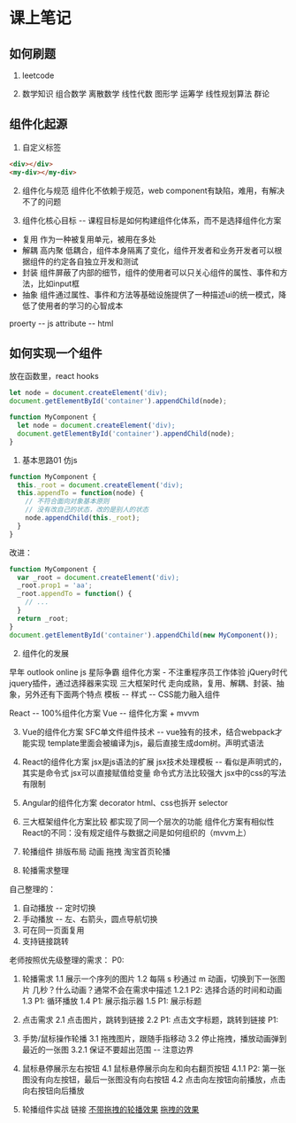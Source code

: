 # 课上笔记

## 如何刷题

1. leetcode

2. 数学知识
  组合数学
  离散数学
  线性代数  图形学
  运筹学 线性规划算法
  群论

## 组件化起源

1. 自定义标签

```html
<div></div>
<my-div></my-div>
```

2. 组件化与规范
组件化不依赖于规范，web component有缺陷，难用，有解决不了的问题

3. 组件化核心目标 -- 课程目标是如何构建组件化体系，而不是选择组件化方案

  - 复用  作为一种被复用单元，被用在多处
  - 解耦  高内聚 低耦合，组件本身隔离了变化，组件开发者和业务开发者可以根据组件的约定各自独立开发和测试
  - 封装  组件屏蔽了内部的细节，组件的使用者可以只关心组件的属性、事件和方法，比如input框
  - 抽象  组件通过属性、事件和方法等基础设施提供了一种描述ui的统一模式，降低了使用者的学习的心智成本

  proerty  -- js
  attribute -- html

## 如何实现一个组件

放在函数里，react hooks
```js
let node = document.createElement('div);
document.getElementById('container').appendChild(node);

function MyComponent {
  let node = document.createElement('div);
  document.getElementById('container').appendChild(node);
}
```

1. 基本思路01
  仿js

```js
function MyComponent {
  this._root = document.createElement('div);
  this.appendTo = function(node) {
    // 不符合面向对象基本原则
    // 没有改自己的状态，改的是别人的状态
    node.appendChild(this._root);
  }
}
```

改进：
```js
function MyComponent {
  var _root = document.createElement('div);
  _root.prop1 = 'aa';
  _root.appendTo = function() {
    // ...
  }
  return _root;
}
document.getElementById('container').appendChild(new MyComponent());
```

2. 组件化的发展

早年
  outlook online
  js 星际争霸
  组件化方案 - 不注重程序员工作体验
jQuery时代
  jquery插件，通过选择器来实现
三大框架时代
  走向成熟，复用、解耦、封装、抽象，另外还有下面两个特点
    模板 -- 
    样式 -- CSS能力融入组件
  
  React -- 100%组件化方案
  Vue -- 组件化方案 + mvvm

3. Vue的组件化方案
   SFC单文件组件技术 -- vue独有的技术，结合webpack才能实现
   template里面会被编译为js，最后直接生成dom树。声明式语法

4. React的组件化方案
   jsx是js语法的扩展
   jsx技术处理模板 -- 看似是声明式的，其实是命令式
   jsx可以直接赋值给变量
   命令式方法比较强大
   jsx中的css的写法有限制

5. Angular的组件化方案
   decorator
   html、css也拆开
   selector
  
6. 三大框架组件化方案比较
  都实现了同一个层次的功能
  组件化方案有相似性
  React的不同：没有规定组件与数据之间是如何组织的（mvvm上）

7. 轮播组件
   排版布局
   动画
   拖拽
   淘宝首页轮播

8. 轮播需求整理

自己整理的：
   1. 自动播放 -- 定时切换
   2. 手动播放 -- 左、右箭头，圆点导航切换
   3. 可在同一页面复用
   4. 支持链接跳转

老师按照优先级整理的需求：
P0:
  1. 轮播需求
    1.1 展示一个序列的图片
    1.2 每隔 s 秒通过 m 动画，切换到下一张图片  几秒？什么动画？通常不会在需求中描述
      1.2.1 P2: 选择合适的时间和动画
    1.3 P1: 循环播放
    1.4 P1: 展示指示器
    1.5 P1: 展示标题
  2. 点击需求
    2.1 点击图片，跳转到链接
    2.2 P1: 点击文字标题，跳转到链接
P1:
  3. 手势/鼠标操作轮播
    3.1 拖拽图片，跟随手指移动
    3.2 停止拖拽，播放动画弹到最近的一张图
      3.2.1 保证不要超出范围 -- 注意边界
  4. 鼠标悬停展示左右按钮
     4.1 鼠标悬停展示向左和向右翻页按钮
      4.1.1 P2: 第一张图没有向左按钮，最后一张图没有向右按钮
     4.2 点击向左按钮向前播放，点击向右按钮向后播放

9. 轮播组件实战
链接
[不带拖拽的轮播效果](https://yangtoude.github.io/front-end/%E7%BB%84%E4%BB%B6%E5%BC%80%E5%8F%91%E9%A1%B9%E7%9B%AE/id_1908040/code/no-drag.html)
[拖拽的效果](https://yangtoude.github.io/front-end/%E7%BB%84%E4%BB%B6%E5%BC%80%E5%8F%91%E9%A1%B9%E7%9B%AE/id_1908040/code/drag.html)